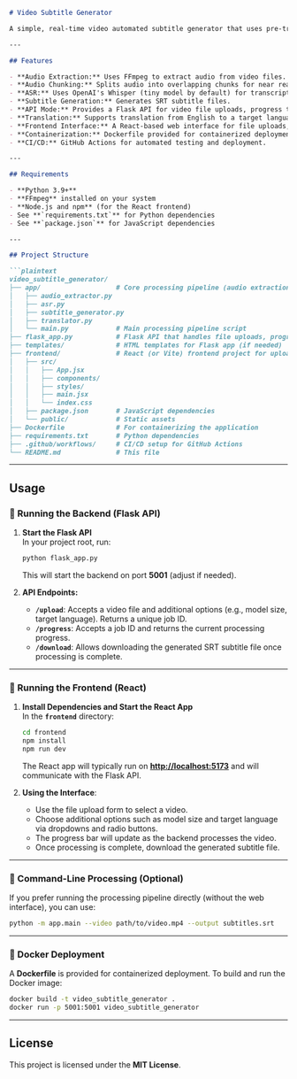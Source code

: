```markdown
# Video Subtitle Generator

A simple, real‑time video automated subtitle generator that uses pre‑trained ASR (Whisper) and a Flask API backend. It also supports translation using MarianMT from HuggingFace and includes a React-based web interface for uploading videos, selecting options, and tracking progress.

---

## Features

- **Audio Extraction:** Uses FFmpeg to extract audio from video files.
- **Audio Chunking:** Splits audio into overlapping chunks for near real‑time processing.
- **ASR:** Uses OpenAI's Whisper (tiny model by default) for transcription.
- **Subtitle Generation:** Generates SRT subtitle files.
- **API Mode:** Provides a Flask API for video file uploads, progress tracking, and subtitle downloads.
- **Translation:** Supports translation from English to a target language supported by the MarianMT HuggingFace model.
- **Frontend Interface:** A React-based web interface for file uploads, extra option selection (model size, target language), and a dynamic progress bar.
- **Containerization:** Dockerfile provided for containerized deployment.
- **CI/CD:** GitHub Actions for automated testing and deployment.

---

## Requirements

- **Python 3.9+**
- **FFmpeg** installed on your system
- **Node.js and npm** (for the React frontend)
- See **`requirements.txt`** for Python dependencies
- See **`package.json`** for JavaScript dependencies

---

## Project Structure

```plaintext
video_subtitle_generator/
├── app/                   # Core processing pipeline (audio extraction, ASR, translation, SRT generation)
│   ├── audio_extractor.py
│   ├── asr.py
│   ├── subtitle_generator.py
│   ├── translator.py
│   └── main.py            # Main processing pipeline script
├── flask_app.py           # Flask API that handles file uploads, progress reporting, and subtitle downloads
├── templates/             # HTML templates for Flask app (if needed)
├── frontend/              # React (or Vite) frontend project for uploading videos and displaying progress
│   ├── src/
│   │   ├── App.jsx
│   │   ├── components/
│   │   ├── styles/
│   │   ├── main.jsx
│   │   └── index.css
│   ├── package.json       # JavaScript dependencies
│   └── public/            # Static assets
├── Dockerfile             # For containerizing the application
├── requirements.txt       # Python dependencies
├── .github/workflows/     # CI/CD setup for GitHub Actions
└── README.md              # This file
```

---

## Usage

### 🔹 Running the Backend (Flask API)

1. **Start the Flask API**  
   In your project root, run:

   ```bash
   python flask_app.py
   ```

   This will start the backend on port **5001** (adjust if needed).

2. **API Endpoints:**
   - **`/upload`**: Accepts a video file and additional options (e.g., model size, target language). Returns a unique job ID.
   - **`/progress`**: Accepts a job ID and returns the current processing progress.
   - **`/download`**: Allows downloading the generated SRT subtitle file once processing is complete.

---

### 🔹 Running the Frontend (React)

1. **Install Dependencies and Start the React App**  
   In the **`frontend`** directory:

   ```bash
   cd frontend
   npm install
   npm run dev
   ```

   The React app will typically run on **[http://localhost:5173](http://localhost:5173)** and will communicate with the Flask API.

2. **Using the Interface**:
   - Use the file upload form to select a video.
   - Choose additional options such as model size and target language via dropdowns and radio buttons.
   - The progress bar will update as the backend processes the video.
   - Once processing is complete, download the generated subtitle file.

---

### 🔹 Command-Line Processing (Optional)

If you prefer running the processing pipeline directly (without the web interface), you can use:

```bash
python -m app.main --video path/to/video.mp4 --output subtitles.srt
```

---

### 🔹 Docker Deployment

A **Dockerfile** is provided for containerized deployment. To build and run the Docker image:

```bash
docker build -t video_subtitle_generator .
docker run -p 5001:5001 video_subtitle_generator
```

---

## License

This project is licensed under the **MIT License**.
```